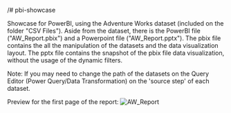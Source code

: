 /# pbi-showcase

 Showcase for PowerBI, using the Adventure Works dataset (included on the folder "CSV Files").
 Aside from the dataset, there is the PowerBI file ("AW_Report.pbix") and a Powerpoint file ("AW_Report.pptx").
 The pbix file contains the all the manipulation of the datasets and the data visualization layout.
 The pptx file contains the snapshot of the pbix file data visualization, without the usage of the dynamic filters.

Note: If you may need to change the path of the datasets on the Query Editor (Power Query/Data Transformation) on the 'source step' of each dataset.

Preview for the first page of the report:
![AW_Report](https://user-images.githubusercontent.com/78040263/106082246-1c214e00-60f9-11eb-9d2d-ebc8a860fe90.png)
